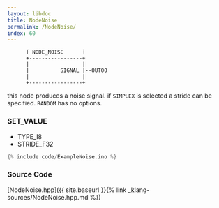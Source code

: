 ```yaml
---
layout: libdoc
title: NodeNoise
permalink: /NodeNoise/
index: 60
---
```


          [ NODE_NOISE      ]       
          +-----------------+       
          |                 |       
          |          SIGNAL |--OUT00
          |                 |       
          +-----------------+       

this node produces a noise signal. if `SIMPLEX` is selected a stride can be specified. `RANDOM` has no options.

### SET_VALUE

- TYPE_I8
- STRIDE_F32


```c
{% include code/ExampleNoise.ino %}
```

### Source Code

[NodeNoise.hpp]({{ site.baseurl }}{% link _klang-sources/NodeNoise.hpp.md %})

